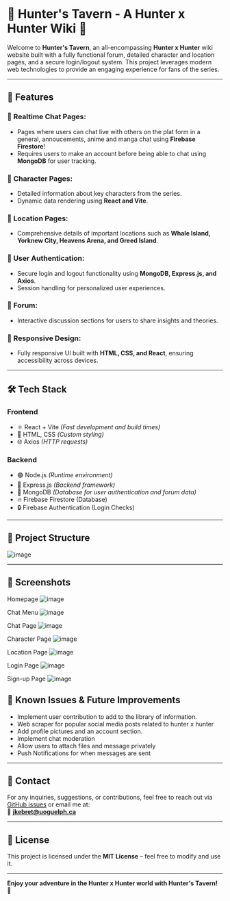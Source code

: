 # 🏹 Hunter's Tavern - A Hunter x Hunter Wiki 🏹

Welcome to **Hunter's Tavern**, an all-encompassing **Hunter x Hunter** wiki website built with a fully functional forum, detailed character and location pages, and a secure login/logout system. This project leverages modern web technologies to provide an engaging experience for fans of the series.

---

## 🚀 Features

### 🔹 Realtime Chat Pages:
- Pages where users can chat live with others on the plat form in a general, annoucements, anime and manga chat using **Firebase Firestore**!
- Requires users to make an account before being able to chat using **MongoDB** for user tracking.

### 🔹 Character Pages:
- Detailed information about key characters from the series.
- Dynamic data rendering using **React and Vite**.

### 🔹 Location Pages:
- Comprehensive details of important locations such as **Whale Island, Yorknew City, Heavens Arena, and Greed Island**.

### 🔹 User Authentication:
- Secure login and logout functionality using **MongoDB, Express.js, and Axios**.
- Session handling for personalized user experiences.

### 🔹 Forum:
- Interactive discussion sections for users to share insights and theories.

### 🔹 Responsive Design:
- Fully responsive UI built with **HTML, CSS, and React**, ensuring accessibility across devices.

---

## 🛠️ Tech Stack

### **Frontend**
- ⚛️ React + Vite *(Fast development and build times)*
- 🎨 HTML, CSS *(Custom styling)*
- 🌐 Axios *(HTTP requests)*

### **Backend**
- 🟢 Node.js *(Runtime environment)*
- 🚀 Express.js *(Backend framework)*
- 💾 MongoDB *(Database for user authentication and forum data)*
- 🔥 Firebase Firestore (Database)
- 🔒 Firebase Authentication (Login Checks)

---

## 📁 Project Structure
![image](https://github.com/user-attachments/assets/98b59a66-662d-49da-9900-342b6b93d1a4)


---

## 📸 Screenshots 
Homepage
![image](https://github.com/user-attachments/assets/c9713c24-33ab-4da4-9004-50682ece16d9)

Chat Menu
![image](https://github.com/user-attachments/assets/2e200f88-c4da-4a6d-af9e-a547b0dfb392)

Chat Page
![image](https://github.com/user-attachments/assets/e4cd3dd4-6fa1-4eec-bf24-f0fa8f2dcc75)

Character Page
![image](https://github.com/user-attachments/assets/a245fb76-95a2-4086-8056-db3284341ddc)


Location Page
![image](https://github.com/user-attachments/assets/190c974e-2401-4ed8-af7e-283a9c311f71)


Login Page
![image](https://github.com/user-attachments/assets/18e674f8-d5c2-45aa-a316-ed86e5d54e00)


Sign-up Page
![image](https://github.com/user-attachments/assets/49e32719-230b-49e7-81f7-571927445d7a)

## 🐞 Known Issues & Future Improvements

- Implement user contribution to add to the library of information.
- Web scraper for popular social media posts related to hunter x hunter
- Add profile pictures and an account section.
- Implement chat moderation
- Allow users to attach files and message privately
- Push Notifications for when messages are sent

---

## 📧 Contact

For any inquiries, suggestions, or contributions, feel free to reach out via [GitHub issues](https://github.com/yourusername/HuntersTavern/issues) or email me at:  
📩 **[jkebret@uoguelph.ca](mailto:jkebret@uoguelph.ca)**

---

## 📜 License

This project is licensed under the **MIT License** – feel free to modify and use it.

---

**Enjoy your adventure in the Hunter x Hunter world with Hunter's Tavern!** 🏹







